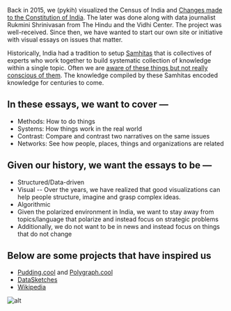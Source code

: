 Back in 2015, we (pykih) visualized the Census of India and [Changes made to the Constitution of India](http://constitution-of-india.pykih.com). The later was done along with data journalist Rukmini Shrinivasan from The Hindu and the Vidhi Center. The project was well-received. Since then, we have wanted to start our own site or initiative with visual essays on issues that matter.

Historically, India had a tradition to setup [Samhitas](https://en.m.wikipedia.org/wiki/Samhita#Post-Vedic_Samhitas) that is collectives of experts who work together to build systematic collection of knowledge within a single topic. Often we are [aware of these things but not really conscious of them](https://www.philosophyetc.net/2004/09/analytic-knife.html). The knowledge compiled by these Samhitas encoded knowledge for centuries to come.

## In these essays, we want to cover —
* Methods: How to do things
* Systems: How things work in the real world
* Contrast: Compare and contrast two narratives on the same issues
* Networks: See how people, places, things and organizations are related

## Given our history, we want the essays to be —
* Structured/Data-driven
* Visual -- Over the years, we have realized that good visualizations can help people structure, imagine and grasp complex ideas.
* Algorithmic
* Given the polarized environment in India, we want to stay away from topics/language that polarize and instead focus on strategic problems
* Additionally, we do not want to be in news and instead focus on things that do not change

## Below are some projects that have inspired us
 
* [Pudding.cool](https://pudding.cool/) and [Polygraph.cool](http://polygraph.cool/)
* [DataSketches](http://www.datasketch.es/)
* [Wikipedia](https://www.Wikipedia.org)

![alt](https://raw.githubusercontent.com/readsamhita/FYI/master/7923DA20-2913-40A2-9B64-14113ACACFA5.png)
